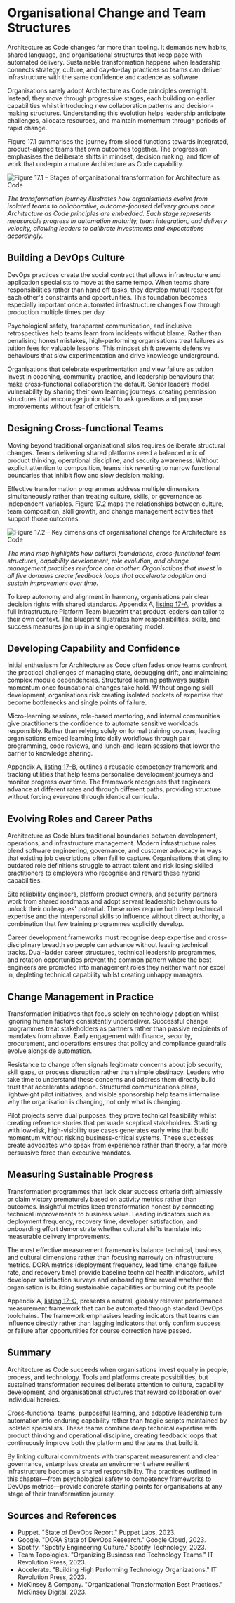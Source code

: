 # Organisational Change and Team Structures

Architecture as Code changes far more than tooling. It demands new habits, shared language, and organisational structures that keep pace with automated delivery. Sustainable transformation happens when leadership connects strategy, culture, and day-to-day practices so teams can deliver infrastructure with the same confidence and cadence as software.

Organisations rarely adopt Architecture as Code principles overnight. Instead, they move through progressive stages, each building on earlier capabilities whilst introducing new collaboration patterns and decision-making structures. Understanding this evolution helps leadership anticipate challenges, allocate resources, and maintain momentum through periods of rapid change.

Figure 17.1 summarises the journey from siloed functions towards integrated, product-aligned teams that own outcomes together. The progression emphasises the deliberate shifts in mindset, decision making, and flow of work that underpin a mature Architecture as Code capability.

![Figure 17.1 – Stages of organisational transformation for Architecture as Code](images/diagram_17_transformation_journey.png)

*The transformation journey illustrates how organisations evolve from isolated teams to collaborative, outcome-focused delivery groups once Architecture as Code principles are embedded. Each stage represents measurable progress in automation maturity, team integration, and delivery velocity, allowing leaders to calibrate investments and expectations accordingly.*

## Building a DevOps Culture

DevOps practices create the social contract that allows infrastructure and application specialists to move at the same tempo. When teams share responsibilities rather than hand off tasks, they develop mutual respect for each other's constraints and opportunities. This foundation becomes especially important once automated infrastructure changes flow through production multiple times per day.

Psychological safety, transparent communication, and inclusive retrospectives help teams learn from incidents without blame. Rather than penalising honest mistakes, high-performing organisations treat failures as tuition fees for valuable lessons. This mindset shift prevents defensive behaviours that slow experimentation and drive knowledge underground.

Organisations that celebrate experimentation and view failure as tuition invest in coaching, community practice, and leadership behaviours that make cross-functional collaboration the default. Senior leaders model vulnerability by sharing their own learning journeys, creating permission structures that encourage junior staff to ask questions and propose improvements without fear of criticism.

## Designing Cross-functional Teams

Moving beyond traditional organisational silos requires deliberate structural changes. Teams delivering shared platforms need a balanced mix of product thinking, operational discipline, and security awareness. Without explicit attention to composition, teams risk reverting to narrow functional boundaries that inhibit flow and slow decision making.

Effective transformation programmes address multiple dimensions simultaneously rather than treating culture, skills, or governance as independent variables. Figure 17.2 maps the relationships between culture, team composition, skill growth, and change management activities that support those outcomes.

![Figure 17.2 – Key dimensions of organisational change for Architecture as Code](images/mindmap_17_organization.png)

*The mind map highlights how cultural foundations, cross-functional team structures, capability development, role evolution, and change management practices reinforce one another. Organisations that invest in all five domains create feedback loops that accelerate adoption and sustain improvement over time.*

To keep autonomy and alignment in harmony, organisations pair clear decision rights with shared standards. Appendix A, [listing 17-A](30_appendix_code_examples.md#17_code_1-infrastructure-platform-team-blueprint), provides a full Infrastructure Platform Team blueprint that product leaders can tailor to their own context. The blueprint illustrates how responsibilities, skills, and success measures join up in a single operating model.

## Developing Capability and Confidence

Initial enthusiasm for Architecture as Code often fades once teams confront the practical challenges of managing state, debugging drift, and maintaining complex module dependencies. Structured learning pathways sustain momentum once foundational changes take hold. Without ongoing skill development, organisations risk creating isolated pockets of expertise that become bottlenecks and single points of failure.

Micro-learning sessions, role-based mentoring, and internal communities give practitioners the confidence to automate sensitive workloads responsibly. Rather than relying solely on formal training courses, leading organisations embed learning into daily workflows through pair programming, code reviews, and lunch-and-learn sessions that lower the barrier to knowledge sharing.

Appendix A, [listing 17-B](30_appendix_code_examples.md#17_code_2-iac-competency-framework-utilities), outlines a reusable competency framework and tracking utilities that help teams personalise development journeys and monitor progress over time. The framework recognises that engineers advance at different rates and through different paths, providing structure without forcing everyone through identical curricula.

## Evolving Roles and Career Paths

Architecture as Code blurs traditional boundaries between development, operations, and infrastructure management. Modern infrastructure roles blend software engineering, governance, and customer advocacy in ways that existing job descriptions often fail to capture. Organisations that cling to outdated role definitions struggle to attract talent and risk losing skilled practitioners to employers who recognise and reward these hybrid capabilities.

Site reliability engineers, platform product owners, and security partners work from shared roadmaps and adopt servant leadership behaviours to unlock their colleagues' potential. These roles require both deep technical expertise and the interpersonal skills to influence without direct authority, a combination that few training programmes explicitly develop.

Career development frameworks must recognise deep expertise and cross-disciplinary breadth so people can advance without leaving technical tracks. Dual-ladder career structures, technical leadership programmes, and rotation opportunities prevent the common pattern where the best engineers are promoted into management roles they neither want nor excel in, depleting technical capability whilst creating unhappy managers.

## Change Management in Practice

Transformation initiatives that focus solely on technology adoption whilst ignoring human factors consistently underdeliver. Successful change programmes treat stakeholders as partners rather than passive recipients of mandates from above. Early engagement with finance, security, procurement, and operations ensures that policy and compliance guardrails evolve alongside automation.

Resistance to change often signals legitimate concerns about job security, skill gaps, or process disruption rather than simple obstinacy. Leaders who take time to understand these concerns and address them directly build trust that accelerates adoption. Structured communications plans, lightweight pilot initiatives, and visible sponsorship help teams internalise why the organisation is changing, not only what is changing.

Pilot projects serve dual purposes: they prove technical feasibility whilst creating reference stories that persuade sceptical stakeholders. Starting with low-risk, high-visibility use cases generates early wins that build momentum without risking business-critical systems. These successes create advocates who speak from experience rather than theory, a far more persuasive force than executive mandates.

## Measuring Sustainable Progress

Transformation programmes that lack clear success criteria drift aimlessly or claim victory prematurely based on activity metrics rather than outcomes. Insightful metrics keep transformation honest by connecting technical improvements to business value. Leading indicators such as deployment frequency, recovery time, developer satisfaction, and onboarding effort demonstrate whether cultural shifts translate into measurable delivery improvements.

The most effective measurement frameworks balance technical, business, and cultural dimensions rather than focusing narrowly on infrastructure metrics. DORA metrics (deployment frequency, lead time, change failure rate, and recovery time) provide baseline technical health indicators, whilst developer satisfaction surveys and onboarding time reveal whether the organisation is building sustainable capabilities or burning out its people.

Appendix A, [listing 17-C](30_appendix_code_examples.md#17_code_3-devops-performance-measurement-framework), presents a neutral, globally relevant performance measurement framework that can be automated through standard DevOps toolchains. The framework emphasises leading indicators that teams can influence directly rather than lagging indicators that only confirm success or failure after opportunities for course correction have passed.

## Summary

Architecture as Code succeeds when organisations invest equally in people, process, and technology. Tools and platforms create possibilities, but sustained transformation requires deliberate attention to culture, capability development, and organisational structures that reward collaboration over individual heroics.

Cross-functional teams, purposeful learning, and adaptive leadership turn automation into enduring capability rather than fragile scripts maintained by isolated specialists. These teams combine deep technical expertise with product thinking and operational discipline, creating feedback loops that continuously improve both the platform and the teams that build it.

By linking cultural commitments with transparent measurement and clear governance, enterprises create an environment where resilient infrastructure becomes a shared responsibility. The practices outlined in this chapter—from psychological safety to competency frameworks to DevOps metrics—provide concrete starting points for organisations at any stage of their transformation journey.

## Sources and References

- Puppet. "State of DevOps Report." Puppet Labs, 2023.
- Google. "DORA State of DevOps Research." Google Cloud, 2023.
- Spotify. "Spotify Engineering Culture." Spotify Technology, 2023.
- Team Topologies. "Organizing Business and Technology Teams." IT Revolution Press, 2023.
- Accelerate. "Building High Performing Technology Organizations." IT Revolution Press, 2023.
- McKinsey & Company. "Organizational Transformation Best Practices." McKinsey Digital, 2023.
